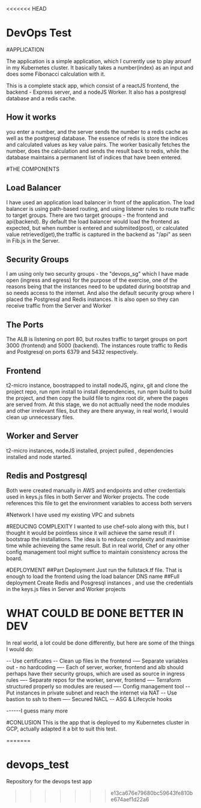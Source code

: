 <<<<<<< HEAD
# DevOps Test

#APPLICATION

The application is a simple application, which I currently use to play arounf in my Kubernetes cluster.
It basically takes a number(index) as an input and does some Fibonacci calculation with it.

This is a complete stack app, which consist of a reactJS frontend, the backend - Express server, and a nodeJS Worker. It also has a postgresql database and a redis cache.

## How it works
you enter a number, and the server sends the number to a redis cache as well as the postgresql database. The essence of redis is store the indices and calculated values as key value pairs. The worker basically fetches the number, does the calculation and sends the result back to redis, while the database maintains a permanent list of indices that have been entered.

#THE COMPONENTS
## Load Balancer
I have used an application load balancer in front of the application. The load balancer is using path-based routing, and using listener rules to route traffic to target groups. There are two target grooups - the frontend and api(backend). By default the load balancer would load the frontend as expected, but when number is entered and submiited(post), or calculated value retrieved(get),the traffic is captured in the backend as "/api" as seen in Fib.js in the Server.

## Security Groups
I am using only two security groups - the "devops_sg" which I have made open (ingress and egress) for the purpose of the exercise, one of the reasons being that the instances need to be updated during bootstrap and so needs access to the internet. And also the default security group where I placed the Postgresql and Redis instances. It is also open so they can receive traffic from the Server and Worker

## The Ports
The ALB is listening on port 80, but routes traffic to target groups on port 3000 (frontend) and 5000 (backend). The instances route traffic to Redis and Postgresql on ports 6379 and 5432 respectively.

## Frontend
t2-micro instance, boostrapped to install nodeJS, nginx, git and clone the project repo, run npm install to install dependencies, run npm build to build the project, and then copy the build file to nginx root dir, where the pages are served from. At this stage, we do not acttually need the node modules and other irrelevant files, but they are there anyway, in real world, I would clean up unnecessary files.

## Worker and Server
t2-micro instances, nodeJS installed, project pulled , dependencies installed and node started.

## Redis and Postgresql
Both were created manually in AWS and endpoints and other credentials  used in keys.js files in both Server and Worker projects. The code references this file to get the environment variables to access both servers

#Network
I have used my existing VPC and subnets

#REDUCING COMPLEXITY
I wanted to use chef-solo along with this, but I thought it would be pointless since it will achieve the same result if I bootstrap the installations. The idea is to reduce complexity and maximise time while achieveing the same result. But in real world, Chef or any other config management tool might suffice to maintain consistency across the board.

#DEPLOYMENT
##Part Deployment
Just run the fullstack.tf file. That is enough to load the frontend using the load balancer DNS name
##Full deployment
Create Redis and Posgresql instances , and use the credentials in the keys.js files in Server and Worker projects


# WHAT COULD BE DONE BETTER IN DEV
In real world, a lot could be done differently, but here are some of the things I would do:

-- Use certificates
-- Clean up files in the frontend
-— Separate variables out - no hardcoding 
—- Each of server, worker, frontend and alb should perhaps have their security groups, which are used as source in ingress rules 
—- Separate repos for the worker, server, frontend
—- Terraform structured properly so modules are reused 
—- Config management tool
-- Put instances in private subnet and reach the internet via NAT
-- Use bastion to ssh to them
—- Secured NACL
-- ASG & Lifecycle hooks

------I guess many more 

#CONLUSION
This is the app that is deployed to my Kubernetes cluster in GCP, actually adapted it a bit to suit this test. 





=======
# devops_test
Repository for the devops test app
>>>>>>> e13ca676e79680bc59643fe810be674aef1d22a6

